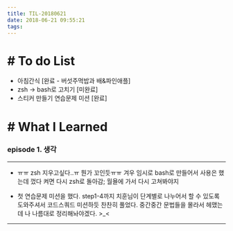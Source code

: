 ```yaml
---
title: TIL-20180621
date: 2018-06-21 09:55:21
tags: 
---
```


# # To do List

- 아침간식 [완료 - 버섯주먹밥과 배&파인애플]
- zsh -> bash로 고치기 [미완료]
- 스티커 만들기 연습문제 미션 [완료]


# # What I Learned

### episode 1. 생각

---

- ㅠㅠ zsh 지우고싶다..ㅠ 뭔가 꼬인듯ㅠㅠ 겨우 임시로 bash로 만들어서 사용은 했는데 껐다 켜면 다시 zsh로 돌아감; 월욜에 가서 다시 고쳐봐야지

- 첫 연습문제 미션을 했다. step1-4까지 치훈님이 단계별로 나누어서 할 수 있도록 도와주셔서 코드스쿼드 미션하듯 찬찬히 풀었다. 중간중간 문법들을 몰라서 헤맸는데 나 나름대로 정리해놔야겠다. >_<

---
